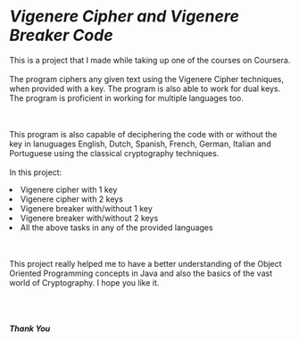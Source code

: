 ***Vigenere Cipher and Vigenere Breaker Code***
================================

This is a project that I made while taking up one of the courses on Coursera. 
<br></br>The program ciphers any given text using the Vigenere Cipher techniques, when provided with a key. The program is also able to work for dual keys. The program is proficient in working for multiple languages too.

<br></br>This program is also capable of deciphering the code with or without the key in lanuguages English, Dutch, Spanish, French, German, Italian and Portuguese using the classical cryptography techniques.
<br></br>In this project:
<li>Vigenere cipher with 1 key</li>
<li>Vigenere cipher with 2 keys</li>
<li>Vigenere breaker with/without 1 key</li>
<li>Vigenere breaker with/without 2 keys</li>
<li>All the above tasks in any of the provided languages</li>

<br></br>This project really helped me to have a better understanding of the Object Oriented Programming concepts in Java and also the basics of the vast world of Cryptography. I hope you like it.

<br></br><br>***Thank You***</br>
